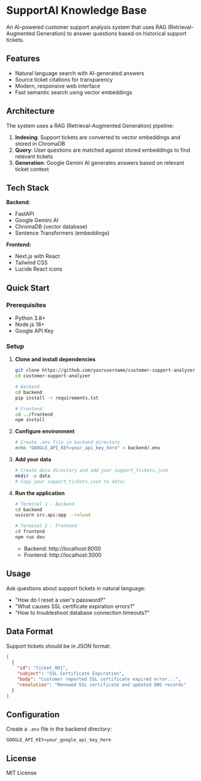 # SupportAI Knowledge Base

An AI-powered customer support analysis system that uses RAG (Retrieval-Augmented Generation) to answer questions based on historical support tickets.

## Features

- Natural language search with AI-generated answers
- Source ticket citations for transparency
- Modern, responsive web interface
- Fast semantic search using vector embeddings

## Architecture

The system uses a RAG (Retrieval-Augmented Generation) pipeline:

1. **Indexing**: Support tickets are converted to vector embeddings and stored in ChromaDB
2. **Query**: User questions are matched against stored embeddings to find relevant tickets
3. **Generation**: Google Gemini AI generates answers based on relevant ticket context

## Tech Stack

**Backend:**
- FastAPI
- Google Gemini AI
- ChromaDB (vector database)
- Sentence Transformers (embeddings)

**Frontend:**
- Next.js with React
- Tailwind CSS
- Lucide React icons

## Quick Start

### Prerequisites
- Python 3.8+
- Node.js 18+
- Google API Key

### Setup

1. **Clone and install dependencies**
   ```bash
   git clone https://github.com/yourusername/customer-support-analyzer.git
   cd customer-support-analyzer
   
   # Backend
   cd backend
   pip install -r requirements.txt
   
   # Frontend
   cd ../frontend
   npm install
   ```

2. **Configure environment**
   ```bash
   # Create .env file in backend directory
   echo "GOOGLE_API_KEY=your_api_key_here" > backend/.env
   ```

3. **Add your data**
   ```bash
   # Create data directory and add your support_tickets.json
   mkdir -p data
   # Copy your support_tickets.json to data/
   ```

4. **Run the application**
   ```bash
   # Terminal 1 - Backend
   cd backend
   uvicorn src.api:app --reload
   
   # Terminal 2 - Frontend
   cd frontend
   npm run dev
   ```

   - Backend: http://localhost:8000
   - Frontend: http://localhost:3000

## Usage

Ask questions about support tickets in natural language:

- "How do I reset a user's password?"
- "What causes SSL certificate expiration errors?"
- "How to troubleshoot database connection timeouts?"

## Data Format

Support tickets should be in JSON format:

```json
[
  {
    "id": "ticket_001",
    "subject": "SSL Certificate Expiration",
    "body": "Customer reported SSL certificate expired error...",
    "resolution": "Renewed SSL certificate and updated DNS records"
  }
]
```

## Configuration

Create a `.env` file in the backend directory:

```env
GOOGLE_API_KEY=your_google_api_key_here
```

## License

MIT License



